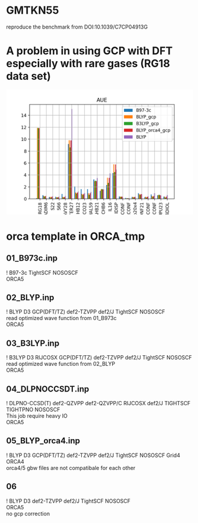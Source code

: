 # GMTKN55
reproduce the benchmark from DOI:10.1039/C7CP04913G  

# A problem in using GCP with DFT especially with rare gases (RG18 data set)
![image](GMTKN-py/AUE_gcp.png)

# orca template in ORCA_tmp
## 01_B973c.inp
! B97-3c TightSCF NOSOSCF  
ORCA5  

## 02_BLYP.inp
! BLYP D3 GCP(DFT/TZ) def2-TZVPP def2/J TightSCF NOSOSCF  
read optimized wave function from 01_B973c  
ORCA5  

## 03_B3LYP.inp
! B3LYP D3 RIJCOSX GCP(DFT/TZ) def2-TZVPP def2/J TightSCF NOSOSCF  
read optimized wave function from 02_BLYP  
ORCA5  

## 04_DLPNOCCSDT.inp  
! DLPNO-CCSD(T) def2-QZVPP def2-QZVPP/C RIJCOSX def2/J TIGHTSCF TIGHTPNO NOSOSCF  
This job require heavy IO  
ORCA5  

## 05_BLYP_orca4.inp
! BLYP D3 GCP(DFT/TZ) def2-TZVPP def2/J TightSCF NOSOSCF Grid4
ORCA4  
orca4/5 gbw files are not compatibale for each other

## 06
! BLYP D3 def2-TZVPP def2/J TightSCF NOSOSCF  
ORCA5  
no gcp correction